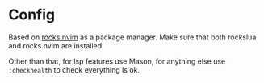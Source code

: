 # Config
Based on [rocks.nvim](https://github.com/nvim-neorocks/rocks.nvim) as a package manager.
Make sure that both rockslua and rocks.nvim are installed.

Other than that, for lsp features use Mason, for anything else use ```:checkhealth``` to check everything is ok.


